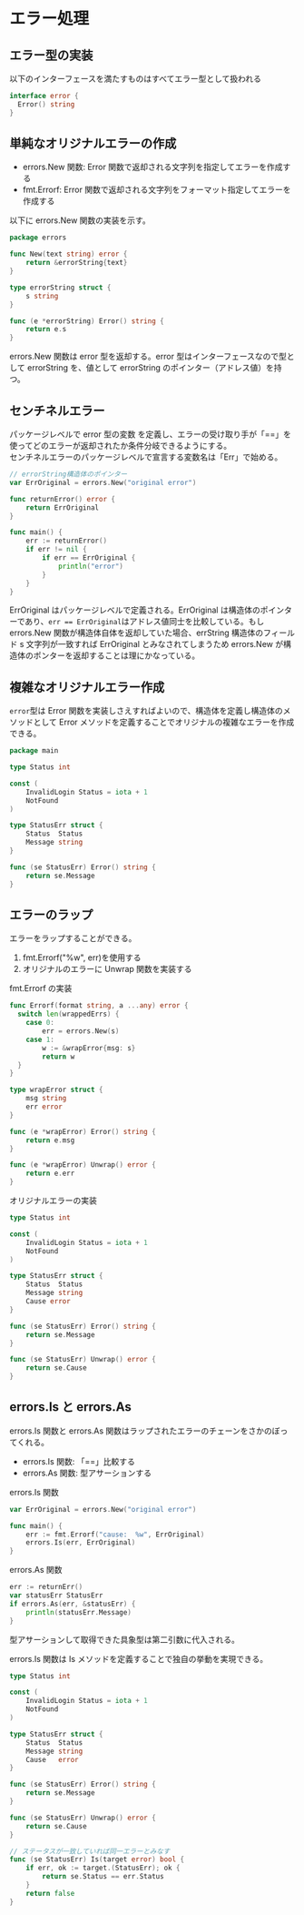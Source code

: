 # エラー処理

## エラー型の実装

以下のインターフェースを満たすものはすべてエラー型として扱われる

```Go
interface error {
  Error() string
}
```

## 単純なオリジナルエラーの作成

- errors.New 関数: Error 関数で返却される文字列を指定してエラーを作成する
- fmt.Errorf: Error 関数で返却される文字列をフォーマット指定してエラーを作成する

以下に errors.New 関数の実装を示す。

```Go
package errors

func New(text string) error {
	return &errorString{text}
}

type errorString struct {
	s string
}

func (e *errorString) Error() string {
	return e.s
}
```

errors.New 関数は error 型を返却する。error 型はインターフェースなので型として errorString を、値として errorString のポインター（アドレス値）を持つ。

## センチネルエラー

パッケージレベルで error 型の変数 を定義し、エラーの受け取り手が「==」を使ってどのエラーが返却されたか条件分岐できるようにする。  
センチネルエラーのパッケージレベルで宣言する変数名は「Err」で始める。

```Go
// errorString構造体のポインター
var ErrOriginal = errors.New("original error")

func returnError() error {
	return ErrOriginal
}

func main() {
	err := returnError()
	if err != nil {
		if err == ErrOriginal {
			println("error")
		}
	}
}
```

ErrOriginal はパッケージレベルで定義される。ErrOriginal は構造体のポインターであり、`err == ErrOriginal`はアドレス値同士を比較している。もし errors.New 関数が構造体自体を返却していた場合、errString 構造体のフィールド s 文字列が一致すれば ErrOriginal とみなされてしまうため errors.New が構造体のポンターを返却することは理にかなっている。

## 複雑なオリジナルエラー作成

`error`型は Error 関数を実装しさえすればよいので、構造体を定義し構造体のメソッドとして Error メソッドを定義することでオリジナルの複雑なエラーを作成できる。

```Go
package main

type Status int

const (
	InvalidLogin Status = iota + 1
	NotFound
)

type StatusErr struct {
	Status  Status
	Message string
}

func (se StatusErr) Error() string {
	return se.Message
}
```

## エラーのラップ

エラーをラップすることができる。

1. fmt.Errorf("%w", err)を使用する
2. オリジナルのエラーに Unwrap 関数を実装する

fmt.Errorf の実装

```Go
func Errorf(format string, a ...any) error {
  switch len(wrappedErrs) {
	case 0:
		err = errors.New(s)
	case 1:
		w := &wrapError{msg: s}
		return w
  }
}

type wrapError struct {
	msg string
	err error
}

func (e *wrapError) Error() string {
	return e.msg
}

func (e *wrapError) Unwrap() error {
	return e.err
}
```

オリジナルエラーの実装

```Go
type Status int

const (
	InvalidLogin Status = iota + 1
	NotFound
)

type StatusErr struct {
	Status  Status
	Message string
	Cause error
}

func (se StatusErr) Error() string {
	return se.Message
}

func (se StatusErr) Unwrap() error {
	return se.Cause
}
```

## errors.Is と errors.As

errors.Is 関数と errors.As 関数はラップされたエラーのチェーンをさかのぼってくれる。

- errors.Is 関数: 「==」比較する
- errors.As 関数: 型アサーションする

errors.Is 関数

```Go
var ErrOriginal = errors.New("original error")

func main() {
	err := fmt.Errorf("cause:  %w", ErrOriginal)
	errors.Is(err, ErrOriginal)
}
```

errors.As 関数

```Go
err := returnErr()
var statusErr StatusErr
if errors.As(err, &statusErr) {
	println(statusErr.Message)
}
```

型アサーションして取得できた具象型は第二引数に代入される。

errors.Is 関数は Is メソッドを定義することで独自の挙動を実現できる。

```Go
type Status int

const (
	InvalidLogin Status = iota + 1
	NotFound
)

type StatusErr struct {
	Status  Status
	Message string
	Cause   error
}

func (se StatusErr) Error() string {
	return se.Message
}

func (se StatusErr) Unwrap() error {
	return se.Cause
}

// ステータスが一致していれば同一エラーとみなす
func (se StatusErr) Is(target error) bool {
	if err, ok := target.(StatusErr); ok {
		return se.Status == err.Status
	}
	return false
}
```
